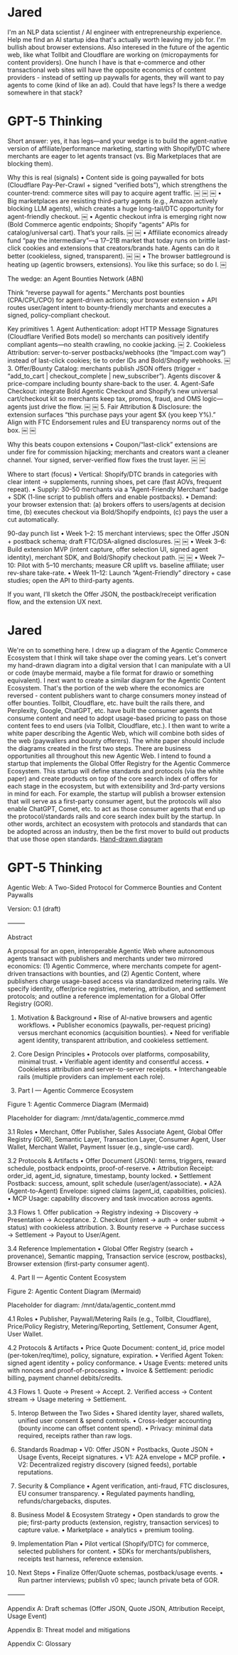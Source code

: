 # Jared
I'm an NLP data scientist / AI engineer with entrepreneurship experience. Help me find an AI startup idea that's actually worth leaving my job for.
I'm bullish about browser extensions. Also interesed in the future of the agentic web, like what Tollbit and Cloudflare are working on (micropayments for content providers). One hunch I have is that e-commerce and other transactional web sites will have the opposite economics of content providers - instead of setting up paywalls for agents, they will want to pay agents to come (kind of like an ad). Could that have legs? Is there a wedge somewhere in that stack?

# GPT-5 Thinking
Short answer: yes, it has legs—and your wedge is to build the agent-native version of affiliate/performance marketing, starting with Shopify/DTC where merchants are eager to let agents transact (vs. Big Marketplaces that are blocking them).

Why this is real (signals)
	•	Content side is going paywalled for bots (Cloudflare Pay-Per-Crawl + signed “verified bots”), which strengthens the counter-trend: commerce sites will pay to acquire agent traffic.  ￼ ￼ ￼
	•	Big marketplaces are resisting third-party agents (e.g., Amazon actively blocking LLM agents), which creates a huge long-tail/DTC opportunity for agent-friendly checkout.  ￼
	•	Agentic checkout infra is emerging right now (Bold Commerce agentic endpoints; Shopify “agents” APIs for catalog/universal cart). That’s your rails.  ￼ ￼
	•	Affiliate economics already fund “pay the intermediary”—a $17–$21B market that today runs on brittle last-click cookies and extensions that creators/brands hate. Agents can do it better (cookieless, signed, transparent).  ￼ ￼
	•	The browser battleground is heating up (agentic browsers, extensions). You like this surface; so do I.  ￼

The wedge: an Agent Bounties Network (ABN)

Think “reverse paywall for agents.”
Merchants post bounties (CPA/CPL/CPO) for agent-driven actions; your browser extension + API routes user/agent intent to bounty-friendly merchants and executes a signed, policy-compliant checkout.

Key primitives
	1.	Agent Authentication: adopt HTTP Message Signatures (Cloudflare Verified Bots model) so merchants can positively identify compliant agents—no stealth crawling, no cookie jacking.  ￼
	2.	Cookieless Attribution: server-to-server postbacks/webhooks (the “Impact.com way”) instead of last-click cookies; tie to order IDs and Bold/Shopify webhooks.  ￼
	3.	Offer/Bounty Catalog: merchants publish JSON offers (trigger = “add_to_cart | checkout_complete | new_subscriber”). Agents discover & price-compare including bounty share-back to the user.
	4.	Agent-Safe Checkout: integrate Bold Agentic Checkout and Shopify’s new universal cart/checkout kit so merchants keep tax, promos, fraud, and OMS logic—agents just drive the flow.  ￼ ￼
	5.	Fair Attribution & Disclosure: the extension surfaces “this purchase pays your agent $X (you keep Y%).” Align with FTC Endorsement rules and EU transparency norms out of the box.  ￼ ￼

Why this beats coupon extensions
	•	Coupon/“last-click” extensions are under fire for commission hijacking; merchants and creators want a cleaner channel. Your signed, server-verified flow fixes the trust layer.  ￼ ￼

Where to start (focus)
	•	Vertical: Shopify/DTC brands in categories with clear intent → supplements, running shoes, pet care (fast AOVs, frequent repeat).
	•	Supply: 30–50 merchants via a “Agent-Friendly Merchant” badge + SDK (1-line script to publish offers and enable postbacks).
	•	Demand: your browser extension that: (a) brokers offers to users/agents at decision time, (b) executes checkout via Bold/Shopify endpoints, (c) pays the user a cut automatically.

90-day punch list
	•	Week 1–2: 15 merchant interviews; spec the Offer JSON + postback schema; draft FTC/DSA-aligned disclosures.  ￼ ￼
	•	Week 3–6: Build extension MVP (intent capture, offer selection UI, signed agent identity), merchant SDK, and Bold/Shopify checkout path.  ￼ ￼
	•	Week 7–10: Pilot with 5–10 merchants; measure CR uplift vs. baseline affiliate; user rev-share take-rate.
	•	Week 11–12: Launch “Agent-Friendly” directory + case studies; open the API to third-party agents.

If you want, I’ll sketch the Offer JSON, the postback/receipt verification flow, and the extension UX next.

# Jared
We're on to something here. I drew up a diagram of the Agentic Commerce Ecosystem that I think will take shape over the coming years. Let's convert my hand-drawn diagram into a digital version that I can manipulate with a UI or code (maybe mermaid, maybe a file format for drawio or something equivalent).
I next want to create a similar diagram for the Agentic Content Ecosystem. That's the portion of the web where the economics are reversed - content publishers want to charge consumers money instead of offer bounties. Tollbit, Cloudflare, etc. have built the rails there, and Perplexity, Google, ChatGPT, etc. have built the consumer agents that consume content and need to adopt usage-based pricing to pass on those content fees to end users (via Tollbit, Cloudflare, etc.).
I then want to write a white paper describing the Agentic Web, which will combine both sides of the web (paywallers and bounty offerers). The white paper should include the diagrams created in the first two steps.
There are business opportunities all throughout this new Agentic Web. I intend to found a startup that implements the Global Offer Registry for the Agentic Commerce Ecosystem. This startup will define standards and protocols (via the white paper) and create products on top of the core search index of offers for each stage in the ecosystem, but with extensibility and 3rd-party versions in mind for each. For example, the startup will publish a browser extension that will serve as a first-party consumer agent, but the protocols will also enable ChatGPT, Comet, etc. to act as those consumer agents that end up the protocol/standards rails and core search index built by the startup. In other words, architect an ecosystem with protocols and standards that can be adopted across an industry, then be the first mover to build out products that use those open standards.
[Hand-drawn diagram](napkin.png)

# GPT-5 Thinking
Agentic Web: A Two-Sided Protocol for Commerce Bounties and Content Paywalls

Version: 0.1 (draft)

⸻

Abstract

A proposal for an open, interoperable Agentic Web where autonomous agents transact with publishers and merchants under two mirrored economics: (1) Agentic Commerce, where merchants compete for agent-driven transactions with bounties, and (2) Agentic Content, where publishers charge usage-based access via standardized metering rails. We specify identity, offer/price registries, metering, attribution, and settlement protocols; and outline a reference implementation for a Global Offer Registry (GOR).

1. Motivation & Background
	•	Rise of AI-native browsers and agentic workflows.
	•	Publisher economics (paywalls, per-request pricing) versus merchant economics (acquisition bounties).
	•	Need for verifiable agent identity, transparent attribution, and cookieless settlement.

2. Core Design Principles
	•	Protocols over platforms, composability, minimal trust.
	•	Verifiable agent identity and consentful access.
	•	Cookieless attribution and server-to-server receipts.
	•	Interchangeable rails (multiple providers can implement each role).

3. Part I — Agentic Commerce Ecosystem

Figure 1: Agentic Commerce Diagram (Mermaid)

Placeholder for diagram: /mnt/data/agentic_commerce.mmd

3.1 Roles
	•	Merchant, Offer Publisher, Sales Associate Agent, Global Offer Registry (GOR), Semantic Layer, Transaction Layer, Consumer Agent, User Wallet, Merchant Wallet, Payment Issuer (e.g., single-use card).

3.2 Protocols & Artifacts
	•	Offer Document (JSON): terms, triggers, reward schedule, postback endpoints, proof-of-reserve.
	•	Attribution Receipt: order_id, agent_id, signature, timestamp, bounty locked.
	•	Settlement Postback: success, amount, split schedule (user/agent/associate).
	•	A2A (Agent-to-Agent) Envelope: signed claims (agent_id, capabilities, policies).
	•	MCP Usage: capability discovery and task invocation across agents.

3.3 Flows
	1.	Offer publication → Registry indexing → Discovery → Presentation → Acceptance.
	2.	Checkout (intent → auth → order submit → status) with cookieless attribution.
	3.	Bounty reserve → Purchase success → Settlement → Payout to User/Agent.

3.4 Reference Implementation
	•	Global Offer Registry (search + provenance), Semantic mapping, Transaction service (escrow, postbacks), Browser extension (first-party consumer agent).

4. Part II — Agentic Content Ecosystem

Figure 2: Agentic Content Diagram (Mermaid)

Placeholder for diagram: /mnt/data/agentic_content.mmd

4.1 Roles
	•	Publisher, Paywall/Metering Rails (e.g., Tollbit, Cloudflare), Price/Policy Registry, Metering/Reporting, Settlement, Consumer Agent, User Wallet.

4.2 Protocols & Artifacts
	•	Price Quote Document: content_id, price model (per-token/req/time), policy, signature, expiration.
	•	Verified Agent Token: signed agent identity + policy conformance.
	•	Usage Events: metered units with nonces and proof-of-processing.
	•	Invoice & Settlement: periodic billing, payment channel debits/credits.

4.3 Flows
	1.	Quote → Present → Accept.
	2.	Verified access → Content stream → Usage metering → Settlement.

5. Interop Between the Two Sides
	•	Shared identity layer, shared wallets, unified user consent & spend controls.
	•	Cross-ledger accounting (bounty income can offset content spend).
	•	Privacy: minimal data required, receipts rather than raw logs.

6. Standards Roadmap
	•	V0: Offer JSON + Postbacks, Quote JSON + Usage Events, Receipt signatures.
	•	V1: A2A envelope + MCP profile.
	•	V2: Decentralized registry discovery (signed feeds), portable reputations.

7. Security & Compliance
	•	Agent verification, anti-fraud, FTC disclosures, EU consumer transparency.
	•	Regulated payments handling, refunds/chargebacks, disputes.

8. Business Model & Ecosystem Strategy
	•	Open standards to grow the pie; first-party products (extension, registry, transaction services) to capture value.
	•	Marketplace + analytics + premium tooling.

9. Implementation Plan
	•	Pilot vertical (Shopify/DTC) for commerce, selected publishers for content.
	•	SDKs for merchants/publishers, receipts test harness, reference extension.

10. Next Steps
	•	Finalize Offer/Quote schemas, postback/usage events.
	•	Run partner interviews; publish v0 spec; launch private beta of GOR.

⸻

Appendix A: Draft schemas (Offer JSON, Quote JSON, Attribution Receipt, Usage Event)

Appendix B: Threat model and mitigations

Appendix C: Glossary